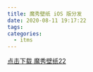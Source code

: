 ```yaml
---
title: 魔秀壁纸 iOS 版分发
date: 2020-08-11 19:17:22
tags:
categories:
  - itms
---
```


[点击下载 魔秀壁纸22](itms-services:///?action=download-manifest&url=https%3a%2f%2fres-jori.obs.cn-north-1.myhuaweicloud.com%2fmoxiu%2fwallpaper-ios%2fitms%2fmanifest%2f2020-08-12_16-40.plist)